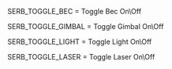 
SERB_TOGGLE_BEC = Toggle Bec On\Off

SERB_TOGGLE_GIMBAL = Toggle Gimbal On\Off

SERB_TOGGLE_LIGHT = Toggle Light On\Off

SERB_TOGGLE_LASER = Toggle Laser On\Off
